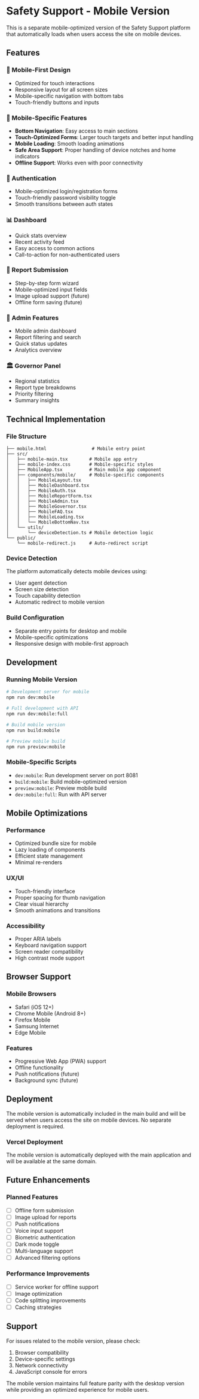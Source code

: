 # Safety Support - Mobile Version

This is a separate mobile-optimized version of the Safety Support platform that automatically loads when users access the site on mobile devices.

## Features

### 🎯 Mobile-First Design
- Optimized for touch interactions
- Responsive layout for all screen sizes
- Mobile-specific navigation with bottom tabs
- Touch-friendly buttons and inputs

### 📱 Mobile-Specific Features
- **Bottom Navigation**: Easy access to main sections
- **Touch-Optimized Forms**: Larger touch targets and better input handling
- **Mobile Loading**: Smooth loading animations
- **Safe Area Support**: Proper handling of device notches and home indicators
- **Offline Support**: Works even with poor connectivity

### 🔐 Authentication
- Mobile-optimized login/registration forms
- Touch-friendly password visibility toggle
- Smooth transitions between auth states

### 📊 Dashboard
- Quick stats overview
- Recent activity feed
- Easy access to common actions
- Call-to-action for non-authenticated users

### 📝 Report Submission
- Step-by-step form wizard
- Mobile-optimized input fields
- Image upload support (future)
- Offline form saving (future)

### 👥 Admin Features
- Mobile admin dashboard
- Report filtering and search
- Quick status updates
- Analytics overview

### 🏛️ Governor Panel
- Regional statistics
- Report type breakdowns
- Priority filtering
- Summary insights

## Technical Implementation

### File Structure
```
├── mobile.html                 # Mobile entry point
├── src/
│   ├── mobile-main.tsx        # Mobile app entry
│   ├── mobile-index.css       # Mobile-specific styles
│   ├── MobileApp.tsx          # Main mobile app component
│   ├── components/mobile/     # Mobile-specific components
│   │   ├── MobileLayout.tsx
│   │   ├── MobileDashboard.tsx
│   │   ├── MobileAuth.tsx
│   │   ├── MobileReportForm.tsx
│   │   ├── MobileAdmin.tsx
│   │   ├── MobileGovernor.tsx
│   │   ├── MobileFAQ.tsx
│   │   ├── MobileLoading.tsx
│   │   └── MobileBottomNav.tsx
│   └── utils/
│       └── deviceDetection.ts # Mobile detection logic
└── public/
    └── mobile-redirect.js     # Auto-redirect script
```

### Device Detection
The platform automatically detects mobile devices using:
- User agent detection
- Screen size detection
- Touch capability detection
- Automatic redirect to mobile version

### Build Configuration
- Separate entry points for desktop and mobile
- Mobile-specific optimizations
- Responsive design with mobile-first approach

## Development

### Running Mobile Version
```bash
# Development server for mobile
npm run dev:mobile

# Full development with API
npm run dev:mobile:full

# Build mobile version
npm run build:mobile

# Preview mobile build
npm run preview:mobile
```

### Mobile-Specific Scripts
- `dev:mobile`: Run development server on port 8081
- `build:mobile`: Build mobile-optimized version
- `preview:mobile`: Preview mobile build
- `dev:mobile:full`: Run with API server

## Mobile Optimizations

### Performance
- Optimized bundle size for mobile
- Lazy loading of components
- Efficient state management
- Minimal re-renders

### UX/UI
- Touch-friendly interface
- Proper spacing for thumb navigation
- Clear visual hierarchy
- Smooth animations and transitions

### Accessibility
- Proper ARIA labels
- Keyboard navigation support
- Screen reader compatibility
- High contrast mode support

## Browser Support

### Mobile Browsers
- Safari (iOS 12+)
- Chrome Mobile (Android 8+)
- Firefox Mobile
- Samsung Internet
- Edge Mobile

### Features
- Progressive Web App (PWA) support
- Offline functionality
- Push notifications (future)
- Background sync (future)

## Deployment

The mobile version is automatically included in the main build and will be served when users access the site on mobile devices. No separate deployment is required.

### Vercel Deployment
The mobile version is automatically deployed with the main application and will be available at the same domain.

## Future Enhancements

### Planned Features
- [ ] Offline form submission
- [ ] Image upload for reports
- [ ] Push notifications
- [ ] Voice input support
- [ ] Biometric authentication
- [ ] Dark mode toggle
- [ ] Multi-language support
- [ ] Advanced filtering options

### Performance Improvements
- [ ] Service worker for offline support
- [ ] Image optimization
- [ ] Code splitting improvements
- [ ] Caching strategies

## Support

For issues related to the mobile version, please check:
1. Browser compatibility
2. Device-specific settings
3. Network connectivity
4. JavaScript console for errors

The mobile version maintains full feature parity with the desktop version while providing an optimized experience for mobile users. 